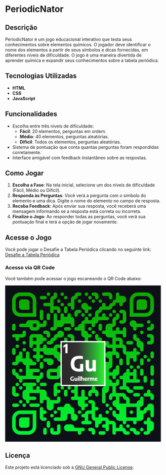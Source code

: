 # PeriodicNator

## Descrição

PeriodicNator é um jogo educacional interativo que testa seus conhecimentos sobre elementos químicos. O jogador deve identificar o nome dos elementos a partir de seus símbolos e dicas fornecidas, em diferentes níveis de dificuldade. O jogo é uma maneira divertida de aprender química e expandir seus conhecimentos sobre a tabela periódica.

## Tecnologias Utilizadas

- **HTML**
- **CSS**
- **JavaScript**

## Funcionalidades

- Escolha entre três níveis de dificuldade:
  - **Fácil**: 20 elementos, perguntas em ordem.
  - **Médio**: 40 elementos, perguntas aleatórias.
  - **Difícil**: Todos os elementos, perguntas aleatórias.
- Sistema de pontuação que conta quantas perguntas foram respondidas corretamente.
- Interface amigável com feedback instantâneo sobre as respostas.

## Como Jogar

1. **Escolha a Fase**: Na tela inicial, selecione um dos níveis de dificuldade (Fácil, Médio ou Difícil).
2. **Responda às Perguntas**: Você verá a pergunta com o símbolo do elemento e uma dica. Digite o nome do elemento no campo de resposta.
3. **Receba Feedback**: Após enviar sua resposta, você receberá uma mensagem informando se a resposta está correta ou incorreta.
4. **Finalize o Jogo**: Ao responder todas as perguntas, você verá sua pontuação final e terá a opção de jogar novamente.

## Acesse o Jogo

Você pode jogar o Desafie a Tabela Periódica clicando no seguinte link: [Desafie a Tabela Periódica]([https://seu-link-do-site.com](https://guilhermemorettodeitos.github.io/Jogo-TP/))

### Acesso via QR Code

Você também pode acessar o jogo escaneando o QR Code abaixo:

![QR Code para acessar o jogo](images/qrcode.png)

## Licença

Este projeto está licenciado sob a [GNU General Public License](LICENSE).


